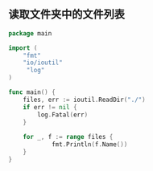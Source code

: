 
<p id="cffvT9gxo4ytU22EBbaMa3">

## 读取文件夹中的文件列表

</p>

<p id="rKJXZQ91ktxPNS3723Kt8j">

```Go
package main

import (
    "fmt"
    "io/ioutil"
     "log"
)

func main() {
    files, err := ioutil.ReadDir("./")
    if err != nil {
        log.Fatal(err)
    }
 
    for _, f := range files {
            fmt.Println(f.Name())
    }
}
```


</p>

<p id="qgwhsJQwGxmkpMAkgVx1La">



</p>
